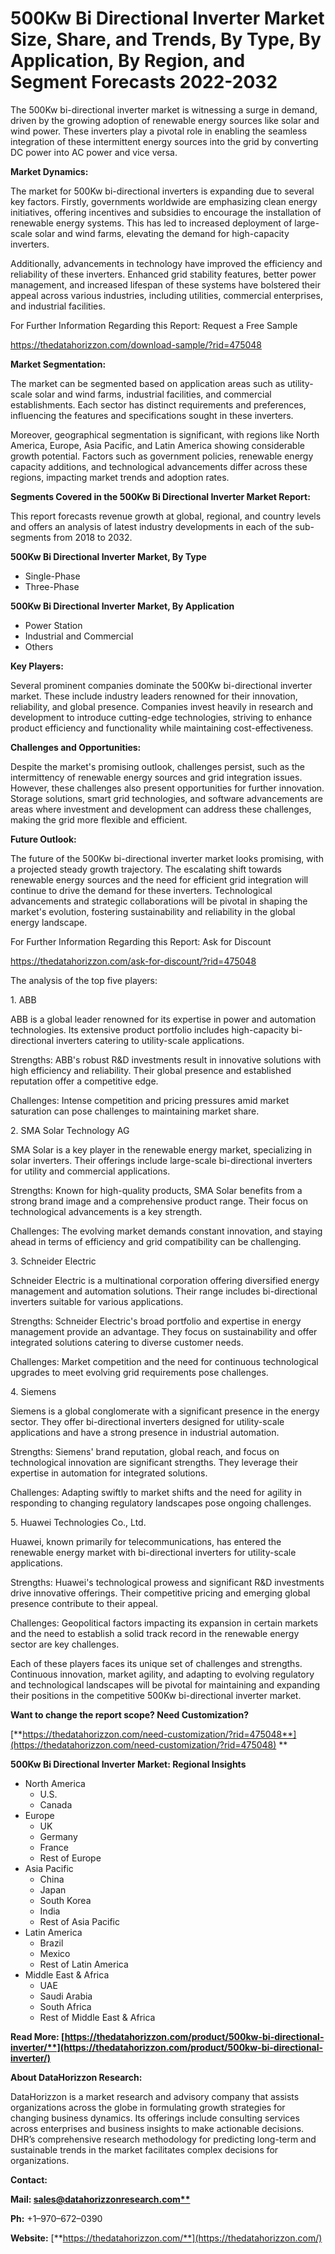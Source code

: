 ﻿# **500Kw Bi Directional Inverter Market Size, Share, and Trends, By Type, By Application, By Region, and Segment Forecasts 2022-2032**

The 500Kw bi-directional inverter market is witnessing a surge in demand, driven by the growing adoption of renewable energy sources like solar and wind power. These inverters play a pivotal role in enabling the seamless integration of these intermittent energy sources into the grid by converting DC power into AC power and vice versa.

**Market Dynamics:**

The market for 500Kw bi-directional inverters is expanding due to several key factors. Firstly, governments worldwide are emphasizing clean energy initiatives, offering incentives and subsidies to encourage the installation of renewable energy systems. This has led to increased deployment of large-scale solar and wind farms, elevating the demand for high-capacity inverters.

Additionally, advancements in technology have improved the efficiency and reliability of these inverters. Enhanced grid stability features, better power management, and increased lifespan of these systems have bolstered their appeal across various industries, including utilities, commercial enterprises, and industrial facilities.

For Further Information Regarding this Report: Request a Free Sample

<https://thedatahorizzon.com/download-sample/?rid=475048>

**Market Segmentation:**

The market can be segmented based on application areas such as utility-scale solar and wind farms, industrial facilities, and commercial establishments. Each sector has distinct requirements and preferences, influencing the features and specifications sought in these inverters.

Moreover, geographical segmentation is significant, with regions like North America, Europe, Asia Pacific, and Latin America showing considerable growth potential. Factors such as government policies, renewable energy capacity additions, and technological advancements differ across these regions, impacting market trends and adoption rates.

**Segments Covered in the 500Kw Bi Directional Inverter Market Report:**

This report forecasts revenue growth at global, regional, and country levels and offers an analysis of latest industry developments in each of the sub-segments from 2018 to 2032.

**500Kw Bi Directional Inverter Market, By Type**

- Single-Phase
- Three-Phase

**500Kw Bi Directional Inverter Market, By Application**

- Power Station
- Industrial and Commercial
- Others

**Key Players:**

Several prominent companies dominate the 500Kw bi-directional inverter market. These include industry leaders renowned for their innovation, reliability, and global presence. Companies invest heavily in research and development to introduce cutting-edge technologies, striving to enhance product efficiency and functionality while maintaining cost-effectiveness.

**Challenges and Opportunities:**

Despite the market's promising outlook, challenges persist, such as the intermittency of renewable energy sources and grid integration issues. However, these challenges also present opportunities for further innovation. Storage solutions, smart grid technologies, and software advancements are areas where investment and development can address these challenges, making the grid more flexible and efficient.

**Future Outlook:**

The future of the 500Kw bi-directional inverter market looks promising, with a projected steady growth trajectory. The escalating shift towards renewable energy sources and the need for efficient grid integration will continue to drive the demand for these inverters. Technological advancements and strategic collaborations will be pivotal in shaping the market's evolution, fostering sustainability and reliability in the global energy landscape.

For Further Information Regarding this Report: Ask for Discount

<https://thedatahorizzon.com/ask-for-discount/?rid=475048>





The analysis of the top five players:

1\. ABB

ABB is a global leader renowned for its expertise in power and automation technologies. Its extensive product portfolio includes high-capacity bi-directional inverters catering to utility-scale applications.

Strengths: ABB's robust R&D investments result in innovative solutions with high efficiency and reliability. Their global presence and established reputation offer a competitive edge.

Challenges: Intense competition and pricing pressures amid market saturation can pose challenges to maintaining market share.

2\. SMA Solar Technology AG

SMA Solar is a key player in the renewable energy market, specializing in solar inverters. Their offerings include large-scale bi-directional inverters for utility and commercial applications.

Strengths: Known for high-quality products, SMA Solar benefits from a strong brand image and a comprehensive product range. Their focus on technological advancements is a key strength.

Challenges: The evolving market demands constant innovation, and staying ahead in terms of efficiency and grid compatibility can be challenging.

3\. Schneider Electric

Schneider Electric is a multinational corporation offering diversified energy management and automation solutions. Their range includes bi-directional inverters suitable for various applications.

Strengths: Schneider Electric's broad portfolio and expertise in energy management provide an advantage. They focus on sustainability and offer integrated solutions catering to diverse customer needs.

Challenges: Market competition and the need for continuous technological upgrades to meet evolving grid requirements pose challenges.

4\. Siemens

Siemens is a global conglomerate with a significant presence in the energy sector. They offer bi-directional inverters designed for utility-scale applications and have a strong presence in industrial automation.

Strengths: Siemens' brand reputation, global reach, and focus on technological innovation are significant strengths. They leverage their expertise in automation for integrated solutions.

Challenges: Adapting swiftly to market shifts and the need for agility in responding to changing regulatory landscapes pose ongoing challenges.

5\. Huawei Technologies Co., Ltd.

Huawei, known primarily for telecommunications, has entered the renewable energy market with bi-directional inverters for utility-scale applications.

Strengths: Huawei's technological prowess and significant R&D investments drive innovative offerings. Their competitive pricing and emerging global presence contribute to their appeal.

Challenges: Geopolitical factors impacting its expansion in certain markets and the need to establish a solid track record in the renewable energy sector are key challenges.

Each of these players faces its unique set of challenges and strengths. Continuous innovation, market agility, and adapting to evolving regulatory and technological landscapes will be pivotal for maintaining and expanding their positions in the competitive 500Kw bi-directional inverter market.

**Want to change the report scope? Need Customization?**

[**https://thedatahorizzon.com/need-customization/?rid=475048**](https://thedatahorizzon.com/need-customization/?rid=475048)
**


**500Kw Bi Directional Inverter Market: Regional Insights**

- North America
  - U.S.
  - Canada
- Europe
  - UK
  - Germany
  - France
  - Rest of Europe
- Asia Pacific
  - China
  - Japan
  - South Korea
  - India
  - Rest of Asia Pacific
- Latin America
  - Brazil
  - Mexico
  - Rest of Latin America
- Middle East & Africa
  - UAE
  - Saudi Arabia
  - South Africa
  - Rest of Middle East & Africa

**Read More: [https://thedatahorizzon.com/product/500kw-bi-directional-inverter/**](https://thedatahorizzon.com/product/500kw-bi-directional-inverter/)**

**About DataHorizzon Research:**

DataHorizzon is a market research and advisory company that assists organizations across the globe in formulating growth strategies for changing business dynamics. Its offerings include consulting services across enterprises and business insights to make actionable decisions. DHR’s comprehensive research methodology for predicting long-term and sustainable trends in the market facilitates complex decisions for organizations.

**Contact:**

**Mail: [sales@datahorizzonresearch.com**](mailto:sales@datahorizzonresearch.com)**

**Ph:** +1–970–672–0390

**Website:** [**https://thedatahorizzon.com/**](https://thedatahorizzon.com/)

